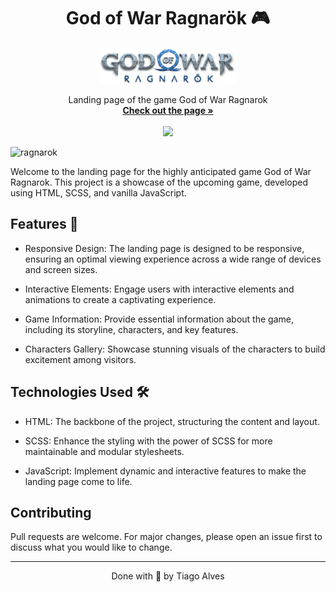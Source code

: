 
<h1 align="center"> God of War Ragnarök 🎮 </h1>

<div align="center">

<a href="https://github.com/TiagoCoder2022/god-of-war">
    <img src="img/logo.png" alt="Logo" />
  </a>

<p align="center">
    Landing page of the game God of War Ragnarok
    <br />
    <a href="god-of-war-ebon.vercel.app"><strong>Check out the page »</strong></a>
    <br />
    <br />
    <img src="https://img.shields.io/github/followers/TiagoCoder2022?style=social" />
  </p>
</div>


![ragnarok](https://github.com/TiagoCoder2022/god-of-war/assets/119512258/90afc44d-f171-4a95-989e-14107a1c7721)

Welcome to the landing page for the highly anticipated game God of War Ragnarok. This project is a showcase of the upcoming game, developed using HTML, SCSS, and vanilla JavaScript.

## Features 📌 
- Responsive Design: The landing page is designed to be responsive, ensuring an optimal viewing experience across a wide range of devices and screen sizes.

- Interactive Elements: Engage users with interactive elements and animations to create a captivating experience.

- Game Information: Provide essential information about the game, including its storyline, characters, and key features.

- Characters Gallery: Showcase stunning visuals of the characters to build excitement among visitors.


## Technologies Used 🛠
* HTML: The backbone of the project, structuring the content and layout.

* SCSS: Enhance the styling with the power of SCSS for more maintainable and modular stylesheets.

* JavaScript: Implement dynamic and interactive features to make the landing page come to life.

## Contributing

Pull requests are welcome. For major changes, please open an issue first
to discuss what you would like to change.

---

<p align="center">Done with 💙 by Tiago Alves</p>
